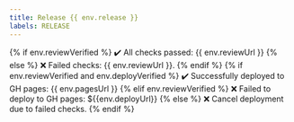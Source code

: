 ```yaml
---
title: Release {{ env.release }}
labels: RELEASE
---
```

{% if env.reviewVerified %}
  :heavy_check_mark: All checks passed: {{ env.reviewUrl }}
{% else %}
  :x: Failed checks: {{ env.reviewUrl }}.
{% endif %}
{% if env.reviewVerified and env.deployVerified %}
  :heavy_check_mark: Successfully deployed to GH pages: {{ env.pagesUrl }}
{% elif env.reviewVerified %}
  :x: Failed to deploy to GH pages: ${{env.deployUrl}}
{% else %}
  :x: Cancel deployment due to failed checks.
{% endif %}